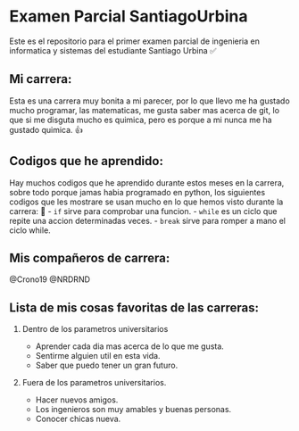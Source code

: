 # Examen Parcial SantiagoUrbina
 Este es el repositorio para el primer examen parcial de ingenieria en informatica y sistemas del estudiante Santiago Urbina :white_check_mark: 
 
## Mi carrera:
Esta es una carrera muy bonita a mi parecer, por lo que llevo me ha gustado mucho programar, las matematicas, me gusta saber mas acerca
de git, lo que si me disguta mucho es quimica, pero es porque a mi nunca me ha gustado quimica. :+1:

## Codigos que he aprendido:
Hay muchos codigos que he aprendido durante estos meses en la carrera, sobre todo porque jamas habia programado en python, los siguientes codigos que les mostrare se usan mucho en lo que hemos visto durante la carrera: :rofl: 
    - `if` sirve para comprobar una funcion.
    - `while` es un ciclo que repite una accion determinadas veces.
    - `break` sirve para romper a mano el ciclo while. 

## Mis compañeros de carrera:
@Crono19
@NRDRND

## Lista de mis cosas favoritas de las carreras:
1. Dentro de los parametros universitarios
    - Aprender cada dia mas acerca de lo que me gusta.
    - Sentirme alguien util en esta vida.
    - Saber que puedo tener un gran futuro.

2. Fuera de los parametros universitarios.
    - Hacer nuevos amigos.
    - Los ingenieros son muy amables y buenas personas.
    - Conocer chicas nueva.
